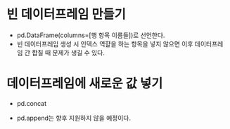 # 빈 데이터프레임 만들기

- pd.DataFrame(columns=[행 항목 이름들])로 선언한다.
- 빈 데이터프레임 생성 시 인덱스 역햘을 하는 항목을 넣지 않으면 이후 데이터프레임 간 합칠 때 문제가 생길 수 있다.

# 데이터프레임에 새로운 값 넣기

- pd.concat

- pd.append는 향후 지원하지 않을 예정이다.

